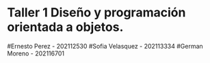 # Taller 1 Diseño y programación orientada a objetos.
#Ernesto Perez - 202112530 
#Sofia Velasquez - 202113334 
#German Moreno - 202116701
